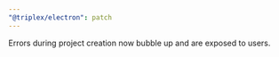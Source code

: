 ```yaml
---
"@triplex/electron": patch
---
```


Errors during project creation now bubble up and are exposed to users.
